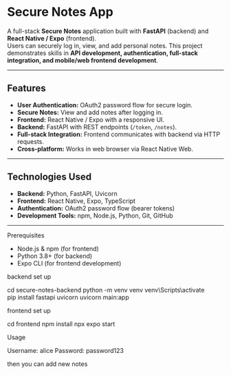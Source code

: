 # Secure Notes App

A full-stack **Secure Notes** application built with **FastAPI** (backend) and **React Native / Expo** (frontend).  
Users can securely log in, view, and add personal notes. This project demonstrates skills in **API development, authentication, full-stack integration, and mobile/web frontend development**.

---

## Features

- **User Authentication:** OAuth2 password flow for secure login.  
- **Secure Notes:** View and add notes after logging in.  
- **Frontend:** React Native / Expo with a responsive UI.  
- **Backend:** FastAPI with REST endpoints (`/token`, `/notes`).  
- **Full-stack Integration:** Frontend communicates with backend via HTTP requests.  
- **Cross-platform:** Works in web browser via React Native Web.

---

## Technologies Used

- **Backend:** Python, FastAPI, Uvicorn  
- **Frontend:** React Native, Expo, TypeScript  
- **Authentication:** OAuth2 password flow (bearer tokens)  
- **Development Tools:** npm, Node.js, Python, Git, GitHub  

---

Prerequisites

- Node.js & npm (for frontend)
- Python 3.8+ (for backend)
- Expo CLI (for frontend development)

backend set up

cd secure-notes-backend
python -m venv venv
venv\Scripts\activate      
pip install fastapi uvicorn
uvicorn main:app

frontend set up

cd frontend
npm install
npx expo start


Usage

Username: alice
Password: password123

then you can add new notes

